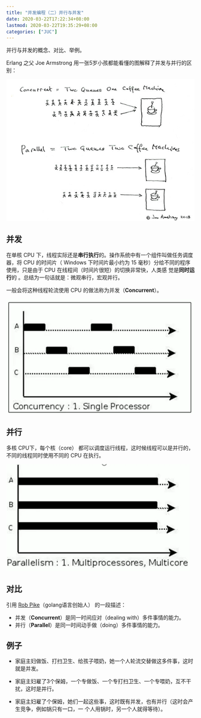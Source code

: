 ```yaml
---
title: "并发编程（二）并行与并发"
date: 2020-03-22T17:22:34+08:00
lastmod: 2020-03-22T19:35:29+08:00
categories: ["JUC"]
---
```


并行与并发的概念、对比、举例。

<!--more-->

Erlang 之父  Joe Armstrong 用一张5岁小孩都能看懂的图解释了并发与并行的区别：

![](d02-concurrent-parallel/concurrent-parallel.jpg)

## 并发

在单核 CPU 下，线程实际还是**串行执行**的。操作系统中有一个组件叫做任务调度器，将 CPU 的时间片（ Windows 下时间片最小约为 15 毫秒）分给不同的程序使用，只是由于 CPU 在线程间（时间片很短）的切换非常快，人类感 觉是**同时运行**的 。总结为一句话就是：微观串行，宏观并行。

一般会将这种线程轮流使用 CPU 的做法称为并发（**Concurrent**）。

![](d02-concurrent-parallel/concurrency.jpg)

## 并行

多核 CPU下，每个核（core） 都可以调度运行线程，这时候线程可以是并行的，不同的线程同时使用不同的 CPU 在执行。

![](d02-concurrent-parallel/parallelism.jpg)

## 对比

引用 [Rob Pike](https://baike.baidu.com/item/罗布·派克)（golang语言创始人） 的一段描述：

- 并发（**Concurrent**）是同一时间应对（dealing with）多件事情的能力。
- 并行（**Parallel**）是同一时间动手做（doing）多件事情的能力。

## 例子

- 家庭主妇做饭、打扫卫生、给孩子喂奶，她一个人轮流交替做这多件事，这时就是并发。
- 家庭主妇雇了3个保姆，一个专做饭、一个专打扫卫生、一个专喂奶，互不干扰，这时是并行。

- 家庭主妇雇了个保姆，她们一起这些事，这时既有并发，也有并行（这时会产生竞争，例如锅只有一口，一 个人用锅时，另一个人就得等待）。
